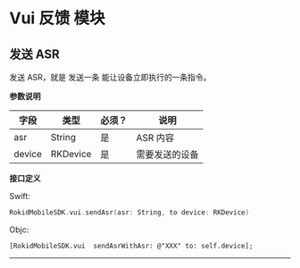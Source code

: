# Vui 反馈 模块
## 发送 ASR
发送 ASR，就是 发送一条 能让设备立即执行的一条指令。

**参数说明**

| 字段    | 类型   | 必须？| 说明 |
| ------ | ----- | ----- | ----- |
| asr | String | 是 | ASR 内容 |
| device | RKDevice | 是 | 需要发送的设备 |

**接口定义**

Swift:

```swift
RokidMobileSDK.vui.sendAsr(asr: String, to device: RKDevice)
```

Objc:

```objc
[RokidMobileSDK.vui  sendAsrWithAsr: @"XXX" to: self.device];
```

---


